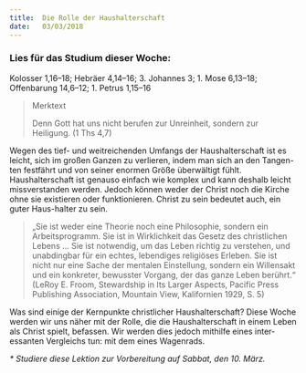 ```yaml
---
title:  Die Rolle der Haushalterschaft
date:   03/03/2018
---
```


### Lies für das Studium dieser Woche:
Kolosser 1,16–18; Hebräer 4,14–16; 3. Johannes 3; 1. Mose 6,13–18; Offenbarung 14,6–12; 1. Petrus 1,15–16

> <p>Merktext</p>
> Denn Gott hat uns nicht berufen zur Unreinheit, sondern zur Heiligung. (1 Ths 4,7)

Wegen des tief- und weitreichenden Umfangs der Haushalterschaft ist es leicht, sich im großen Ganzen zu verlieren, indem man sich an den Tangen-ten festfährt und von seiner enormen Größe überwältigt fühlt. Haushalterschaft ist genauso einfach wie komplex und kann deshalb leicht missverstanden werden. Jedoch können weder der Christ noch die Kirche ohne sie existieren oder funktionieren. Christ zu sein bedeutet auch, ein guter Haus-halter zu sein. 

> <p></p>
> „Sie ist weder eine Theorie noch eine Philosophie, sondern ein Arbeitsprogramm. Sie ist in Wirklichkeit das Gesetz des christlichen Lebens … Sie ist notwendig, um das Leben richtig zu verstehen, und unabdingbar für ein echtes, lebendiges religiöses Erleben. Sie ist nicht nur eine Sache der mentalen Einstellung, sondern ein Willensakt und ein konkreter, bewusster Vorgang, der das ganze Leben berührt.“ (LeRoy E. Froom, Stewardship in Its Larger Aspects, Pacific Press Publishing Association, Mountain View, Kalifornien 1929, S. 5) 

Was sind einige der Kernpunkte christlicher Haushalterschaft? Diese Woche werden wir uns näher mit der Rolle, die die Haushalterschaft in einem Leben als Christ spielt, befassen. Wir werden dies jedoch mithilfe eines inter-essanten Vergleichs tun: mit dem eines Wagenrads. 

_* Studiere diese Lektion zur Vorbereitung auf Sabbat, den 10. März._